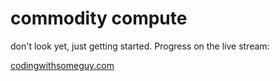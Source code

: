 # commodity compute

don't look yet, just getting started.  Progress on the live stream:

[codingwithsomeguy.com](https://codingwithsomeguy.com)
